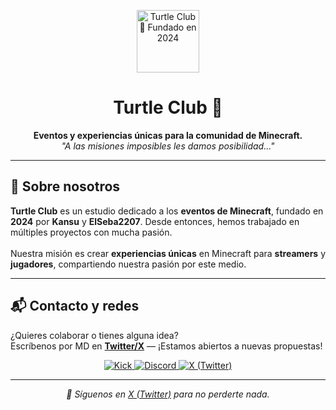 <p align="center">
  <img src="https://turtleclub.drygo.dev/images/turtle_aboutus.webp" alt="Turtle Club 🐢 Fundado en 2024" width="100"/>
</p>

<h1 align="center">Turtle Club 🐢</h1>

<p align="center">
  <strong>Eventos y experiencias únicas para la comunidad de Minecraft.</strong><br/>
  <em>"A las misiones imposibles les damos posibilidad..."</em>
</p>

---

## 🐢 Sobre nosotros

<strong>Turtle Club</strong> es un estudio dedicado a los <strong>eventos de Minecraft</strong>, fundado en <strong>2024</strong> por <strong>Kansu</strong> y <strong>ElSeba2207</strong>. Desde entonces, hemos trabajado en múltiples proyectos con mucha pasión.<br/><br/>
Nuestra misión es crear <strong>experiencias únicas</strong> en Minecraft para <strong>streamers</strong> y <strong>jugadores</strong>, compartiendo nuestra pasión por este medio.

---

## 📬 Contacto y redes

¿Quieres colaborar o tienes alguna idea?  
Escríbenos por MD en [**Twitter/X**](https://x.com/turtleclubmc) — ¡Estamos abiertos a nuevas propuestas!

<p align="center">
  <a href="https://kick.com/turtleclubmc" target="_blank" rel="noopener noreferrer">
    <img src="https://img.shields.io/badge/kick-53FC18?style=for-the-badge&logo=kick&logoColor=white" alt="Kick" />
  </a>
  <a href="https://discord.com/invite/j6Unr8kJS3" target="_blank" rel="noopener noreferrer">
    <img src="https://img.shields.io/badge/Discord-%235865F2.svg?style=for-the-badge&logo=discord&logoColor=white" alt="Discord" />
  </a>
  <a href="https://x.com/turtleclubmc" target="_blank" rel="noopener noreferrer">
    <img src="https://img.shields.io/badge/X-%23000000.svg?style=for-the-badge&logo=X&logoColor=white" alt="X (Twitter)" />
  </a>

</p>

---

<p align="center"><i>🐢 Síguenos en <a href="https://x.com/turtleclubmc">X (Twitter)</a> para no perderte nada.</i></p>
